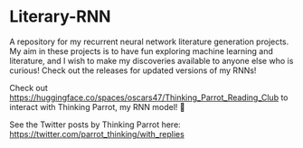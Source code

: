 # Literary-RNN
A repository for my recurrent neural network literature generation projects. My aim in these projects is to have fun exploring machine learning and literature, and I wish to make my discoveries available to anyone else who is curious! Check out the releases for updated versions of my RNNs!

Check out https://huggingface.co/spaces/oscars47/Thinking_Parrot_Reading_Club to interact with Thinking Parrot, my RNN model! 🦜

See the Twitter posts by Thinking Parrot here: https://twitter.com/parrot_thinking/with_replies
